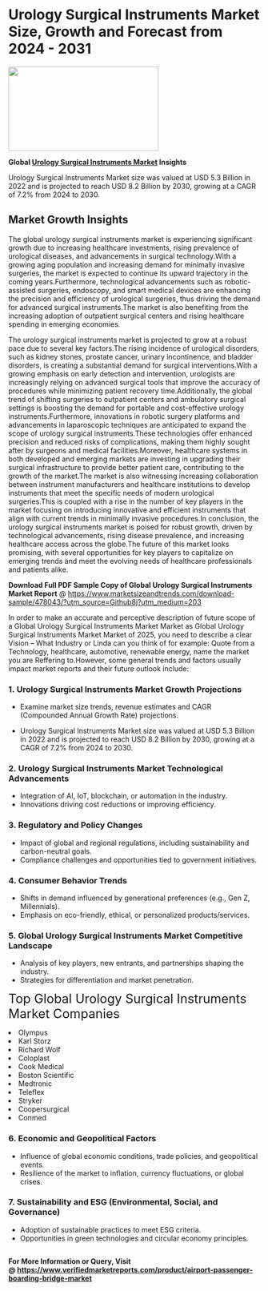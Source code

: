 <H1>Urology Surgical Instruments Market Size, Growth and Forecast from 2024 - 2031</H1><img class="aligncenter size-medium wp-image-584254" src="https://thirdeyenews.in/wp-content/uploads/2024/09/Global-Market-Research-300x168.jpeg" alt="" width="300" height="168" /><p><strong>Global&nbsp;<a href="https://www.marketsizeandtrends.com/download-sample/478043/?utm_source=Github8j?utm_medium=203">Urology Surgical Instruments Market</a> Insights</strong></p><p>Urology Surgical Instruments Market size was valued at USD 5.3 Billion in 2022 and is projected to reach USD 8.2 Billion by 2030, growing at a CAGR of 7.2% from 2024 to 2030.</p><p><h2>Market Growth Insights</h2> <p>The global urology surgical instruments market is experiencing significant growth due to increasing healthcare investments, rising prevalence of urological diseases, and advancements in surgical technology.With a growing aging population and increasing demand for minimally invasive surgeries, the market is expected to continue its upward trajectory in the coming years.Furthermore, technological advancements such as robotic-assisted surgeries, endoscopy, and smart medical devices are enhancing the precision and efficiency of urological surgeries, thus driving the demand for advanced surgical instruments.The market is also benefiting from the increasing adoption of outpatient surgical centers and rising healthcare spending in emerging economies.</p> <p>The urology surgical instruments market is projected to grow at a robust pace due to several key factors.The rising incidence of urological disorders, such as kidney stones, prostate cancer, urinary incontinence, and bladder disorders, is creating a substantial demand for surgical interventions.With a growing emphasis on early detection and intervention, urologists are increasingly relying on advanced surgical tools that improve the accuracy of procedures while minimizing patient recovery time.Additionally, the global trend of shifting surgeries to outpatient centers and ambulatory surgical settings is boosting the demand for portable and cost-effective urology instruments.Furthermore, innovations in robotic surgery platforms and advancements in laparoscopic techniques are anticipated to expand the scope of urology surgical instruments.These technologies offer enhanced precision and reduced risks of complications, making them highly sought after by surgeons and medical facilities.Moreover, healthcare systems in both developed and emerging markets are investing in upgrading their surgical infrastructure to provide better patient care, contributing to the growth of the market.The market is also witnessing increasing collaboration between instrument manufacturers and healthcare institutions to develop instruments that meet the specific needs of modern urological surgeries.This is coupled with a rise in the number of key players in the market focusing on introducing innovative and efficient instruments that align with current trends in minimally invasive procedures.In conclusion, the urology surgical instruments market is poised for robust growth, driven by technological advancements, rising disease prevalence, and increasing healthcare access across the globe.The future of this market looks promising, with several opportunities for key players to capitalize on emerging trends and meet the evolving needs of healthcare professionals and patients alike.</p> <p><span class=""><strong>Download Full PDF Sample Copy of Global Urology Surgical Instruments Market Report</strong> @ <a href="https://www.marketsizeandtrends.com/download-sample/478043/?utm_source=Github8j?utm_medium=203" target="_blank">https://www.marketsizeandtrends.com/download-sample/478043/?utm_source=Github8j?utm_medium=203</a></span></p><p>In order to make an accurate and perceptive description of future scope of a Global&nbsp;Urology Surgical Instruments Market Market as Global&nbsp;Urology Surgical Instruments Market Market of 2025, you need to describe a clear Vision &ndash; What Industry or Linda can you think of for example: Quote from a Technology, healthcare, automotive, renewable energy, name the market you are Reffering to.However, some general trends and factors usually impact market reports and their future outlook include:</p><h3>1.&nbsp;<strong>Urology Surgical Instruments Market Growth Projections</strong></h3><ul><li>Examine market size trends, revenue estimates and CAGR (Compounded Annual Growth Rate) projections.</li><li><p>Urology Surgical Instruments Market size was valued at USD 5.3 Billion in 2022 and is projected to reach USD 8.2 Billion by 2030, growing at a CAGR of 7.2% from 2024 to 2030.</p></li></ul><h3>2.&nbsp;<strong>Urology Surgical Instruments Market Technological Advancements</strong></h3><ul><li>Integration of AI, IoT, blockchain, or automation in the industry.</li><li>Innovations driving cost reductions or improving efficiency.</li></ul><h3>3.&nbsp;<strong>Regulatory and Policy Changes</strong></h3><ul><li>Impact of global and regional regulations, including sustainability and carbon-neutral goals.</li><li>Compliance challenges and opportunities tied to government initiatives.</li></ul><h3>4.&nbsp;<strong>Consumer Behavior Trends</strong></h3><ul><li>Shifts in demand influenced by generational preferences (e.g., Gen Z, Millennials).</li><li>Emphasis on eco-friendly, ethical, or personalized products/services.</li></ul><h3>5.&nbsp;<strong>Global Urology Surgical Instruments Market Competitive Landscape</strong></h3><ul><li>Analysis of key players, new entrants, and partnerships shaping the industry.</li><li>Strategies for differentiation and market penetration.</li></ul><p data-pm-slice="1 1 []"><span style="color: inherit; font-family: inherit; font-size: 25px;">Top Global Urology Surgical Instruments Market Companies</span></p><div class="" data-test-id=""><p><li>Olympus</li><li> Karl Storz</li><li> Richard Wolf</li><li> Coloplast</li><li> Cook Medical</li><li> Boston Scientific</li><li> Medtronic</li><li> Teleflex</li><li> Stryker</li><li> Coopersurgical</li><li> Conmed</li></p></div><h3>6.&nbsp;<strong>Economic and Geopolitical Factors</strong></h3><ul><li>Influence of global economic conditions, trade policies, and geopolitical events.</li><li>Resilience of the market to inflation, currency fluctuations, or global crises.</li></ul><h3>7.&nbsp;<strong>Sustainability and ESG (Environmental, Social, and Governance)</strong></h3><ul><li>Adoption of sustainable practices to meet ESG criteria.</li><li>Opportunities in green technologies and circular economy principles.</li></ul><h2><strong style="font-size: 14px;">For More Information or Query, Visit @&nbsp;</strong><a style="background-color: #ffffff; font-size: 14px;" href="https://www.marketsizeandtrends.com/report/urology-surgical-instruments-market/" target="_blank">https://www.verifiedmarketreports.com/product/airport-passenger-boarding-bridge-market</a></h2>